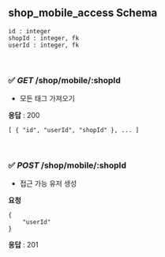 ## shop_mobile_access Schema

```
id : integer
shopId : integer, fk
userId : integer, fk
```

<br>

### ✅ _GET_ /shop/mobile/:shopId

- 모든 태그 가져오기

**응답** : 200

```
[ { "id", "userId", "shopId" }, ... ]
```

<br>

### ✅ _POST_ /shop/mobile/:shopId

- 접근 가능 유저 생성

**요청**

```
{
    "userId"
}
```

**응답** : 201
<br>
